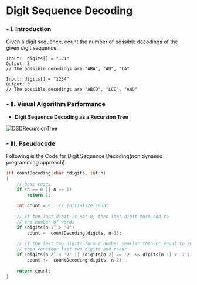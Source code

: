 # Digit Sequence Decoding

### - I. Introduction

Given a digit sequence, count the number of possible decodings of the given digit sequence.

```
Input:  digits[] = "121"
Output: 3
// The possible decodings are "ABA", "AU", "LA"

Input: digits[] = "1234"
Output: 3
// The possible decodings are "ABCD", "LCD", "AWD"
``` 

### - II. Visual Algorithm Performance

- **Digit Sequence Decoding as a Recursion Tree**

![DSDRecursionTree](http://www.ideserve.co.in/learn/img/possibleDecodings_0.gif)

### - III. Pseudocode

Following is the Code for Digit Sequence Decoding(non dynamic programming approach):

```C++
int countDecoding(char *digits, int n)
{
    // base cases
    if (n == 0 || n == 1)
        return 1;
 
    int count = 0;  // Initialize count
 
    // If the last digit is not 0, then last digit must add to
    // the number of words
    if (digits[n-1] > '0')
        count =  countDecoding(digits, n-1);
 
    // If the last two digits form a number smaller than or equal to 26,
    // then consider last two digits and recur
    if (digits[n-2] < '2' || (digits[n-2] == '2' && digits[n-1] < '7') )
        count +=  countDecoding(digits, n-2);
 
    return count;
}
```
